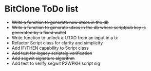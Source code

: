 # BitClone ToDo list

* ~~Write a function to generate new utxos in the db~~
* ~~Write a function to generate utxos in the db where scriptpub key is generated by a fixed wallet~~
* Write function to unlock a UTXO from an input in a tx
* Refactor Script class for clarity and simplicity
* Add IF/THEN capability to Script class
* ~~Add test for legacy scriptsig verification~~
* ~~Add segwit signature algorithm~~
* Add test to verify segwit P2WPKH script sig